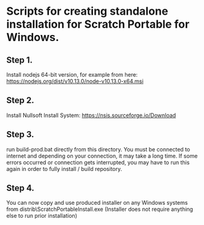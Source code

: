 # Scripts for creating standalone installation for Scratch Portable for Windows.

## Step 1.

  Install nodejs 64-bit version,
  for example from here: https://nodejs.org/dist/v10.13.0/node-v10.13.0-x64.msi

## Step 2.
  Install Nullsoft Install System:
  https://nsis.sourceforge.io/Download

## Step 3.

  run build-prod.bat directly from this directory. You must be connected to internet
  and depending on your connection, it may take a long time.
  If some errors occurred or connection gets interrupted, you may have to run
  this again in order to fully install / build repository.

## Step 4.

  You can now copy and use produced installer on any Windows systems from
  distrib\ScratchPortableInstall.exe
  (Installer does not require anything else to run prior installation)

